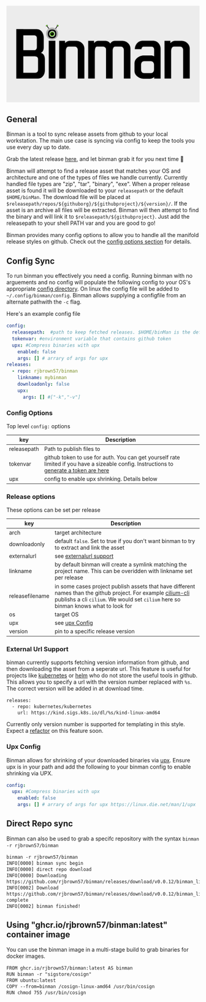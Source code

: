 ![intro](logo/binmanlogo.png)

## General

Binman is a tool to sync release assets from github to your local workstation. The main use case is syncing via config to keep the tools you use every day up to date.

Grab the latest release [here](https://github.com/rjbrown57/binman/releases), and let binman grab it for you next time :rocket:

Binman will attempt to find a release asset that matches your OS and architecture and one of the types of files we handle currently. Currently handled file types are "zip", "tar", "binary", "exe". When a proper release asset is found it will be downloaded to your `releasepath` or the default `$HOME/binMan`. The download file will be placed at `$releasepath/repos/${githuborg}/${githubproject}/${version}/`. If the asset is an archive all files will be extracted. Binman will then attempt to find the binary and will link it to `$releasepath/${githubproject}`. Just add the releasepath to your shell PATH var and you are good to go!  

Binman provides many config options to allow you to handle all the manifold release styles on github. Check out the [config options section](#config-options) for details.

## Config Sync 

To run binman you effectively you need a config. Running binman with no arguements and no config will populate the following config to your OS's appropriate [config directory](https://pkg.go.dev/os#UserConfigDir). On linux the config file will be added to `~/.config/binman/config`. Binman allows supplying a configfile from an alternate pathwith the `-c` flag.

Here's an example config file

```yaml
config:
  releasepath:  #path to keep fetched releases. $HOME/binMan is the default
  tokenvar: #environment variable that contains github token
  upx: #Compress binaries with upx
    enabled: false
    args: [] # arrary of args for upx
releases:
  - repo: rjbrown57/binman
    linkname: mybinman  
    downloadonly: false 
    upx: 
      args: [] #["-k","-v"]
```

### Config Options

Top level `config:` options

| key      | Description |
| ----------- | ----------- |
| releasepath | Path to publish files to |
| tokenvar   | github token to use for auth. You can get yourself rate limited if you have a sizeable config. Instructions to [generate a token are here](https://docs.github.com/en/authentication/keeping-your-account-and-data-secure/creating-a-personal-access-token") |
| upx   | config to enable upx shrinking. Details below |

### Release options

These options can be set per release

| key      | Description |
| ----------- | ----------- |
| arch   | target architecture |
| downloadonly   | default `false`. Set to true if you don't want binman to try to extract and link the asset |
| externalurl | see [externalurl support](#external-url-support) |
| linkname | by default binman will create a symlink matching the project name. This can be overidden with linkname set per release |
| releasefilename | in some cases project publish assets that have different names than the github project. For example [cilium-cli](github.com/cilium/cilium-cli) publishs a cli `cilium`. We would set `cilium` here so binman knows what to look for |
| os | target OS  |
| upx | see [upx Config](#upx-config) |
| version | pin to a specific release version |

### External Url Support

binman currently supports fetching version information from github, and then downloading the asset from a seperate url. This feature is useful for projects like [kubernetes](github.com/kubernetes/kubernetes) or [helm](github.com/helm/helm) who do not store the useful tools in github. This allows you to specify a url with the version number replaced with `%s`. The correct version will be added in at download time. 

```
releases:
  - repo: kubernetes/kubernetes
    url: https://kind.sigs.k8s.io/dl/%s/kind-linux-amd64
```

Currently only version number is supported for templating in this style. Expect a [refactor](https://github.com/rjbrown57/binman/issues/19) on this feature soon.

### Upx Config

Binman allows for shrinking of your downloaded binaries via [upx](https://upx.github.io/). Ensure upx is in your path and add the following to your binman config to enable shrinking via UPX.

```yaml
config:
  upx: #Compress binaries with upx
    enabled: false
    args: [] # arrary of args for upx https://linux.die.net/man/1/upx

```

## Direct Repo sync

Binman can also be used to grab a specifc repository with the syntax `binman -r rjbrown57/binman` 

```
binman -r rjbrown57/binman                                                         
INFO[0000] binman sync begin                            
INFO[0000] direct repo download                         
INFO[0000] Downloading https://github.com/rjbrown57/binman/releases/download/v0.0.12/binman_linux_amd64 
INFO[0002] Download https://github.com/rjbrown57/binman/releases/download/v0.0.12/binman_linux_amd64 complete 
INFO[0002] binman finished!          
```

## Using "ghcr.io/rjbrown57/binman:latest" container image

You can use the binman image in a multi-stage build to grab binaries for docker images.

```
FROM ghcr.io/rjbrown57/binman:latest AS binman
RUN binman -r "sigstore/cosign"
FROM ubuntu:latest
COPY --from=binman /cosign-linux-amd64 /usr/bin/cosign
RUN chmod 755 /usr/bin/cosign
```
